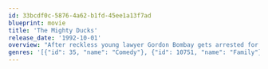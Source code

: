 ```yaml
---
id: 33bcdf0c-5876-4a62-b1fd-45ee1a13f7ad
blueprint: movie
title: 'The Mighty Ducks'
release_date: '1992-10-01'
overview: "After reckless young lawyer Gordon Bombay gets arrested for drunk driving, he must coach a kids hockey team for his community service. Gordon has experience on the ice, but isn't eager to return to hockey, a point hit home by his tense dealings with his own former coach, Jack Reilly. The reluctant Gordon eventually grows to appreciate his team, which includes promising young Charlie Conway, and leads them to take on Reilly's tough players."
genres: '[{"id": 35, "name": "Comedy"}, {"id": 10751, "name": "Family"}]'
---
```

